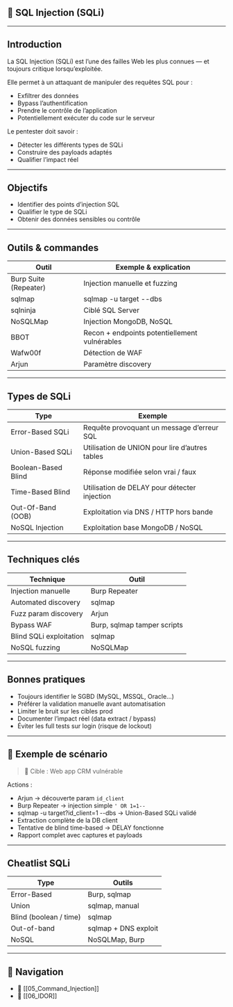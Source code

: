
## 🐞 SQL Injection (SQLi)

---

## Introduction

La <span class="concept">SQL Injection (SQLi)</span> est l’une des failles Web les plus connues — et toujours critique lorsqu’exploitée.

Elle permet à un attaquant de manipuler des requêtes SQL pour :
- Exfiltrer des données
- Bypass l’authentification
- Prendre le contrôle de l’application
- Potentiellement exécuter du code sur le serveur

Le pentester doit savoir :
- Détecter les différents types de SQLi
- Construire des payloads adaptés
- Qualifier l’impact réel

---

## Objectifs

- <span class="goal">Identifier des points d’injection SQL</span>
- <span class="goal">Qualifier le type de SQLi</span>
- <span class="goal">Obtenir des données sensibles ou contrôle</span>

---

## Outils & commandes

| Outil | Exemple & explication |
|-------|-----------------------|
| <span class="technology">Burp Suite (Repeater)</span> | Injection manuelle et fuzzing |
| <span class="technology">sqlmap</span> | <span class="example">sqlmap -u target --dbs</span> |
| <span class="technology">sqlninja</span> | Ciblé SQL Server |
| <span class="technology">NoSQLMap</span> | Injection MongoDB, NoSQL |
| <span class="technology">BBOT</span> | Recon + endpoints potentiellement vulnérables |
| <span class="technology">Wafw00f</span> | Détection de WAF |
| <span class="technology">Arjun</span> | Paramètre discovery |

---

## Types de SQLi

| Type | Exemple |
|------|---------|
| <span class="concept">Error-Based SQLi</span> | Requête provoquant un message d’erreur SQL |
| <span class="concept">Union-Based SQLi</span> | Utilisation de UNION pour lire d’autres tables |
| <span class="concept">Boolean-Based Blind</span> | Réponse modifiée selon vrai / faux |
| <span class="concept">Time-Based Blind</span> | Utilisation de DELAY pour détecter injection |
| <span class="concept">Out-Of-Band (OOB)</span> | Exploitation via DNS / HTTP hors bande |
| <span class="concept">NoSQL Injection</span> | Exploitation base MongoDB / NoSQL |

---

## Techniques clés

| Technique | Outil |
|-----------|------|
| <span class="concept">Injection manuelle</span> | Burp Repeater |
| <span class="concept">Automated discovery</span> | sqlmap |
| <span class="concept">Fuzz param discovery</span> | Arjun |
| <span class="concept">Bypass WAF</span> | Burp, sqlmap tamper scripts |
| <span class="concept">Blind SQLi exploitation</span> | sqlmap |
| <span class="concept">NoSQL fuzzing</span> | NoSQLMap |

---

## Bonnes pratiques

- <span class="best-practice">Toujours identifier le SGBD (MySQL, MSSQL, Oracle...)</span>
- <span class="best-practice">Préférer la validation manuelle avant automatisation</span>
- <span class="best-practice">Limiter le bruit sur les cibles prod</span>
- <span class="best-practice">Documenter l’impact réel (data extract / bypass)</span>
- <span class="mitigation">Éviter les full tests sur login (risque de lockout)</span>

---

## 🎯 Exemple de scénario

> <span class="note">🐞 Cible :</span> Web app CRM vulnérable

Actions :
- <span class="technology">Arjun</span> → découverte param `id_client`
- <span class="technology">Burp Repeater</span> → injection simple `' OR 1=1--`
- <span class="technology">sqlmap -u target?id_client=1 --dbs</span> → Union-Based SQLi validé
- Extraction complète de la DB client
- Tentative de blind time-based → DELAY fonctionne
- Rapport complet avec captures et payloads

---

## Cheatlist SQLi

| Type | Outils |
|------|--------|
| Error-Based | Burp, sqlmap |
| Union | sqlmap, manual |
| Blind (boolean / time) | sqlmap |
| Out-of-band | sqlmap + DNS exploit |
| NoSQL | NoSQLMap, Burp |

---

## 🚀 Navigation

- 🚀 [[05_Command_Injection]]
- 🚀 [[06_IDOR]]
